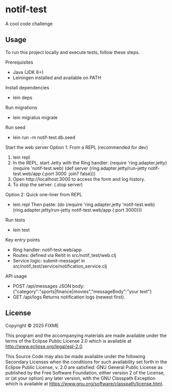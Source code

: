 # notif-test

A cool code challenge

## Usage

To run this project locally and execute tests, follow these steps.

Prerequisites

- Java (JDK 8+)
- Leiningen installed and available on PATH

Install dependencies

- lein deps

Run migrations

- lein migratus migrate

Run seed

- lein run -m notif-test.db.seed

Start the web server
Option 1: From a REPL (recommended for dev)

1. lein repl
2. In the REPL, start Jetty with the Ring handler:
   (require 'ring.adapter.jetty)
   (require 'notif-test.web)
   (def server (ring.adapter.jetty/run-jetty notif-test.web/app {:port 3000 :join? false}))
3. Open http://localhost:3000 to access the form and log history.
4. To stop the server: (.stop server)

Option 2: Quick one-liner from REPL

- lein repl
  Then paste:
  (do (require 'ring.adapter.jetty 'notif-test.web)
  (ring.adapter.jetty/run-jetty notif-test.web/app {:port 3000}))

Run tests

- lein test

Key entry points

- Ring handler: notif-test.web/app
- Routes: defined via Reitit in src/notif_test/web.clj
- Service logic: submit-message! in src/notif_test/service/notification_service.clj

API usage

- POST /api/messages
  JSON body: {"category":"sports|finance|movies","messageBody":"your text"}
- GET /api/logs
  Returns notification logs (newest first).

## License

Copyright © 2025 FIXME

This program and the accompanying materials are made available under the
terms of the Eclipse Public License 2.0 which is available at
http://www.eclipse.org/legal/epl-2.0.

This Source Code may also be made available under the following Secondary
Licenses when the conditions for such availability set forth in the Eclipse
Public License, v. 2.0 are satisfied: GNU General Public License as published by
the Free Software Foundation, either version 2 of the License, or (at your
option) any later version, with the GNU Classpath Exception which is available
at https://www.gnu.org/software/classpath/license.html.
